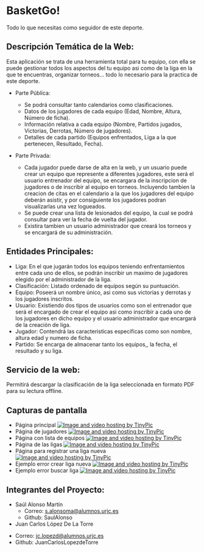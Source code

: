 BasketGo!
==========
Todo lo que necesitas como seguidor de este deporte.

## Descripción Temática de la Web:

Esta aplicación se trata de una herramienta total para tu equipo, con ella se puede gestionar todos los aspectos del tu equipo asi como de la liga en la que te encuentras, organizar torneos... todo lo necesario para la practica de este deporte.

* Parte Pública: 
  + Se podrá consultar tanto calendarios como clasificaciones.
  + Datos de los jugadores de cada equipo (Edad, Nombre, Altura, Número de ficha).
  + Información relativa a cada equipo (Nombre, Partidos jugados, Victorias, Derrotas, Número de jugadores).
  + Detalles de cada partido (Equipos enfrentados, Liga a la que pertenecen, Resultado, Fecha).

* Parte Privada: 
  + Cada jugador puede darse de alta en la web, y un usuario puede crear un equipo que represente a diferentes jugadores, este será el      usuario entrenador del equipo, se encargara de la inscripcion de jugadores o de inscribir al equipo en torneos. Incluyendo tambien la creacion de citas en el calendario a la que los jugadores del equipo deberán asistir, y por consiguiente los jugadores podran visualizarlas una vez logueados.
  + Se puede crear una lista de lesionados del equipo, la cual se podrá consultar para ver la fecha de vuelta del jugador.
  + Existira tambien un usuario administrador que creará los torneos y se encargará de su administración.
 
## Entidades Principales:
* Liga: En el que jugarán todos los equipos teniendo enfrentamientos entre cada uno de ellos, se podrán inscribir un maximo de jugadores elegido por el administrador de la liga.
* Clasificación: Listado ordenado de equipos según su puntuación.
* Equipo: Poseerá un nombre único, asi como sus victorias y derrotas y los jugadores inscritos.
* Usuario: Existiendo dos tipos de usuarios como son el entrenador que será el encargado de crear el equipo asi como inscribir a cada uno de los jugadores en dicho equipo y el usuario administrador que encargará de la creación de liga.
* Jugador: Contendrá las caracteristicas especificas como son nombre, altura edad y numero de ficha.
* Partido: Se encarga de almacenar tanto los equipos,, la fecha, el resultado y su liga.

## Servicio de la web:
Permitirá descargar la clasificación de la liga seleccionada en formato PDF para su lectura offline.

## Capturas de pantalla
* Página principal 
<a href="http://es.tinypic.com?ref=ru8q6e" target="_blank"><img src="http://i65.tinypic.com/ru8q6e.jpg" border="0" alt="Image and video hosting by TinyPic"></a>
* Página de jugadores 
<a href="http://es.tinypic.com?ref=nqemvd" target="_blank"><img src="http://i63.tinypic.com/nqemvd.jpg" border="0" alt="Image and video hosting by TinyPic"></a>
* Página con lista de equipos
<a href="http://es.tinypic.com?ref=359bls1" target="_blank"><img src="http://i64.tinypic.com/359bls1.jpg" border="0" alt="Image and video hosting by TinyPic"></a>
* Página de las ligas 
<a href="http://es.tinypic.com?ref=23w6wle" target="_blank"><img src="http://i67.tinypic.com/23w6wle.jpg" border="0" alt="Image and video hosting by TinyPic"></a>
* Página para registrar una liga nueva
<a href="http://es.tinypic.com?ref=k2igt3" target="_blank"><img src="http://i65.tinypic.com/k2igt3.jpg" border="0" alt="Image and video hosting by TinyPic"></a>
* Ejemplo error crear liga nueva
<a href="http://es.tinypic.com?ref=15h23a1" target="_blank"><img src="http://i66.tinypic.com/15h23a1.jpg" border="0" alt="Image and video hosting by TinyPic"></a>
* Ejemplo error buscar liga
<a href="http://es.tinypic.com?ref=qn7hp4" target="_blank"><img src="http://i68.tinypic.com/qn7hp4.jpg" border="0" alt="Image and video hosting by TinyPic"></a>
## Integrantes del Proyecto:
* Saúl Alonso Martín
  + Correo: s.alonsoma@alumnos.urjc.es
  + Github: SaulAlonso
* Juan Carlos López De La Torre 
 + Correo: jc.lopezd@alumnos.urjc.es
 + Github: JuanCarlosLopezdeTorre
